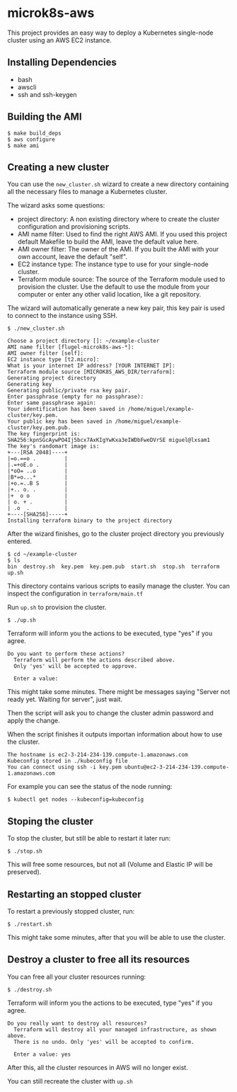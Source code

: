 # microk8s-aws

This project provides an easy way to deploy a Kubernetes single-node cluster using an AWS EC2 instance.

## Installing Dependencies

* bash
* awscli
* ssh and ssh-keygen

## Building the AMI

```console
$ make build_deps
$ aws configure
$ make ami
```

## Creating a new cluster

You can use the `new_cluster.sh` wizard to create a new directory containing all the necessary files to manage a Kubernetes cluster.

The wizard asks some questions:

* project directory: A non existing directory where to create the cluster configuration and provisioning scripts.
* AMI name filter: Used to find the right AWS AMI. If you used this project default Makefile to build the AMI, leave the default value here.
* AMI owner filter: The owner of the AMI. If you built the AMI with your own account, leave the default "self".
* EC2 instance type: The instance type to use for your single-node cluster.
* Terraform module source: The source of the Terraform module used to provision the cluster. Use the default to use the module from your computer or enter any other valid location, like a git repository.

The wizard will automatically generate a new key pair, this key pair is used to connect to the instance using SSH.

```console
$ ./new_cluster.sh

Choose a project directory []: ~/example-cluster
AMI name filter [flugel-microk8s-aws-*]: 
AMI owner filter [self]: 
EC2 instance type [t2.micro]: 
What is your internet IP address? [YOUR INTERNET IP]: 
Terraform module source [MICROK8S_AWS_DIR/terraform]: 
Generating project directory
Generating key
Generating public/private rsa key pair.
Enter passphrase (empty for no passphrase): 
Enter same passphrase again: 
Your identification has been saved in /home/miguel/example-cluster/key.pem.
Your public key has been saved in /home/miguel/example-cluster/key.pem.pub.
The key fingerprint is:
SHA256:kpnSGcAywPO4Ij5bcx7AxKIgYwKxa3eIWDbFweDVrSE miguel@lxsam1
The key's randomart image is:
+---[RSA 2048]----+
|=o.==o .         |
|.=+oE.o .        |
|*oO= ..o         |
|B*=o...*         |
|+o.=..B S        |
|+.. o. .         |
|+  o o           |
| o. + .          |
| .o  .           |
+----[SHA256]-----+
Installing terraform binary to the project directory
```

After the wizard finishes, go to the cluster project directory you previously entered.

```console
$ cd ~/example-cluster
$ ls
bin  destroy.sh  key.pem  key.pem.pub  start.sh  stop.sh  terraform  up.sh
```

This directory contains various scripts to easily manage the cluster. You can inspect the configuration in `terraform/main.tf`

Run `up.sh` to provision the cluster.
```console
$ ./up.sh
```

Terraform will inform you the actions to be executed, type "yes" if you agree.

```console
Do you want to perform these actions?
  Terraform will perform the actions described above.
  Only 'yes' will be accepted to approve.

  Enter a value:
```

This might take some minutes. There might be messages saying "Server not ready yet. Waiting for server", just wait.

Then the script will ask you to change the cluster admin password and apply the change.

When the script finishes it outputs importan information about how to use the cluster.

```console
The hostname is ec2-3-214-234-139.compute-1.amazonaws.com
Kubeconfig stored in ./kubeconfig file
You can connect using ssh -i key.pem ubuntu@ec2-3-214-234-139.compute-1.amazonaws.com
```

For example you can see the status of the node running:

```console
$ kubectl get nodes --kubeconfig=kubeconfig
```

## Stoping the cluster

To stop the cluster, but still be able to restart it later run:

```console
$ ./stop.sh
```

This will free some resources, but not all (Volume and Elastic IP will be preserved).

## Restarting an stopped cluster

To restart a previously stopped cluster, run:

```console
$ ./restart.sh
```

This might take some minutes, after that you will be able to use the cluster.


## Destroy a cluster to free all its resources

You can free all your cluster resources running:

```console
$ ./destroy.sh
```

Terraform will inform you the actions to be executed, type "yes" if you agree.

```console
Do you really want to destroy all resources?
  Terraform will destroy all your managed infrastructure, as shown above.
  There is no undo. Only 'yes' will be accepted to confirm.

  Enter a value: yes
```

After this, all the cluster resources in AWS will no longer exist.

You can still recreate the cluster with `up.sh`